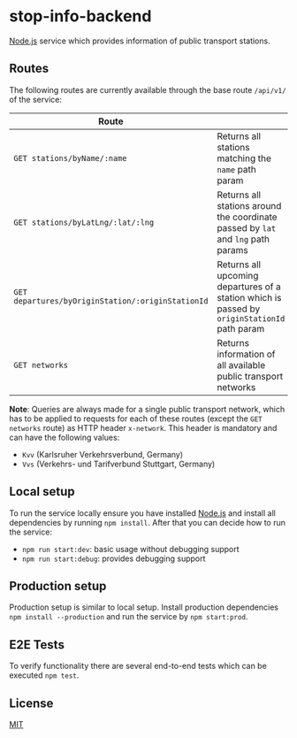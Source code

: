 # stop-info-backend

[Node.js](https://nodejs.org/) service which provides information of public transport stations.

## Routes

The following routes are currently available through the base route `/api/v1/` of the service:

| Route                                             |                                                                                              |
| ------------------------------------------------- | -------------------------------------------------------------------------------------------- |
| `GET stations/byName/:name`                       | Returns all stations matching the `name` path param                                          |
| `GET stations/byLatLng/:lat/:lng`                 | Returns all stations around the coordinate passed by `lat` and `lng` path params             |
| `GET departures/byOriginStation/:originStationId` | Returns all upcoming departures of a station which is passed by `originStationId` path param |
| `GET networks`                                    | Returns information of all available public transport networks                               |

**Note**: Queries are always made for a single public transport network, which has to be applied to requests for each of these routes (except the `GET networks` route) as HTTP header `x-network`. This header is mandatory and can have the following values:

- `Kvv` (Karlsruher Verkehrsverbund, Germany)
- `Vvs` (Verkehrs- und Tarifverbund Stuttgart, Germany)

## Local setup

To run the service locally ensure you have installed [Node.js](https://nodejs.org/) and install all dependencies by running `npm install`. After that you can decide how to run the service:

- `npm run start:dev`: basic usage without debugging support
- `npm run start:debug`: provides debugging support

## Production setup

Production setup is similar to local setup. Install production dependencies `npm install --production` and run the service by `npm start:prod`.

## E2E Tests

To verify functionality there are several end-to-end tests which can be executed `npm test`.

## License
[MIT](LICENSE)
